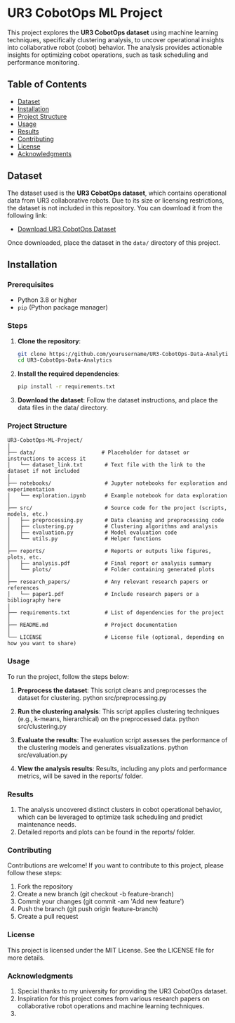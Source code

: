 # UR3 CobotOps ML Project

This project explores the **UR3 CobotOps dataset** using machine learning techniques, specifically clustering analysis, to uncover operational insights into collaborative robot (cobot) behavior. The analysis provides actionable insights for optimizing cobot operations, such as task scheduling and performance monitoring.

## Table of Contents
- [Dataset](#dataset)
- [Installation](#installation)
- [Project Structure](#project-structure)
- [Usage](#usage)
- [Results](#results)
- [Contributing](#contributing)
- [License](#license)
- [Acknowledgments](#acknowledgments)

## Dataset

The dataset used is the **UR3 CobotOps dataset**, which contains operational data from UR3 collaborative robots. Due to its size or licensing restrictions, the dataset is not included in this repository. You can download it from the following link:

- [Download UR3 CobotOps Dataset](https://link-to-dataset.com)

Once downloaded, place the dataset in the `data/` directory of this project.

## Installation

### Prerequisites

- Python 3.8 or higher
- `pip` (Python package manager)

### Steps

1. **Clone the repository**:
   ```bash
   git clone https://github.com/yourusername/UR3-CobotOps-Data-Analytics.git
   cd UR3-CobotOps-Data-Analytics

2. **Install the required dependencies**:
    ```bash
    pip install -r requirements.txt

3. **Download the dataset**: 
    Follow the dataset instructions, and place the data files in the data/ directory.

### Project Structure

    UR3-CobotOps-ML-Project/
    │
    ├── data/                     # Placeholder for dataset or instructions to access it
    │   └── dataset_link.txt       # Text file with the link to the dataset if not included
    │
    ├── notebooks/                 # Jupyter notebooks for exploration and experimentation
    │   └── exploration.ipynb      # Example notebook for data exploration
    │
    ├── src/                       # Source code for the project (scripts, models, etc.)
    │   ├── preprocessing.py       # Data cleaning and preprocessing code
    │   ├── clustering.py          # Clustering algorithms and analysis
    │   ├── evaluation.py          # Model evaluation code
    │   └── utils.py               # Helper functions
    │
    ├── reports/                   # Reports or outputs like figures, plots, etc.
    │   ├── analysis.pdf           # Final report or analysis summary
    │   └── plots/                 # Folder containing generated plots
    │
    ├── research_papers/           # Any relevant research papers or references
    │   └── paper1.pdf             # Include research papers or a bibliography here
    │
    ├── requirements.txt           # List of dependencies for the project
    │
    ├── README.md                  # Project documentation
    │
    └── LICENSE                    # License file (optional, depending on how you want to share)


### Usage

To run the project, follow the steps below:

1. **Preprocess the dataset**: This script cleans and preprocesses the dataset for clustering.
    python src/preprocessing.py

2. **Run the clustering analysis**: This script applies clustering techniques (e.g., k-means, hierarchical) on the preprocessed data.
    python src/clustering.py

3. **Evaluate the results**: The evaluation script assesses the performance of the clustering models and generates visualizations.
    python src/evaluation.py

4. **View the analysis results**: Results, including any plots and performance metrics, will be saved in the reports/ folder.

### Results

1. The analysis uncovered distinct clusters in cobot operational behavior, which can be leveraged to optimize task scheduling and predict maintenance needs.
2. Detailed reports and plots can be found in the reports/ folder.

### Contributing

Contributions are welcome! If you want to contribute to this project, please follow these steps:

1. Fork the repository
2. Create a new branch (git checkout -b feature-branch)
3. Commit your changes (git commit -am 'Add new feature')
4. Push the branch (git push origin feature-branch)
5. Create a pull request

### License

This project is licensed under the MIT License. See the LICENSE file for more details.

### Acknowledgments

1. Special thanks to my university for providing the UR3 CobotOps dataset.
2. Inspiration for this project comes from various research papers on collaborative robot operations and machine learning techniques.
3. 
